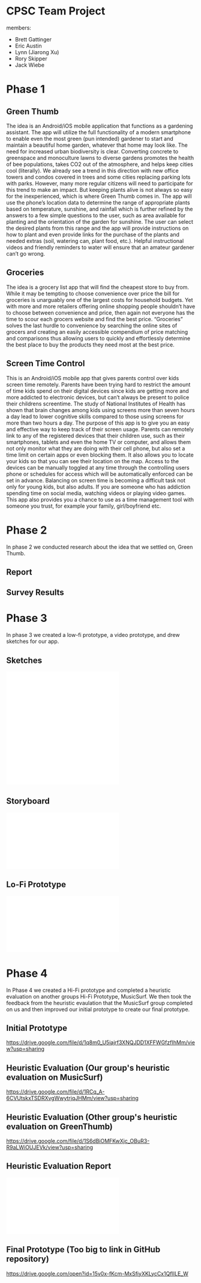 # CPSC Team Project

members:
- Brett Gattinger
- Eric Austin
- Lynn (Jiarong Xu)
- Rory Skipper
- Jack Wiebe

# Phase 1

## Green Thumb
The idea is an Android/iOS mobile application that functions as a gardening assistant. The app will utilize the full functionality of a modern smartphone to enable even the most green (pun intended) gardener to start and maintain a beautiful home garden, whatever that home may look like. The need for increased urban biodiversity is clear. Converting concrete to greenspace and monoculture lawns to diverse gardens promotes the health of bee populations, takes CO2 out of the atmosphere, and helps keep cities cool (literally). We already see a trend in this direction with new office towers and condos covered in trees and some cities replacing parking lots with parks. However, many more regular citizens will need to participate for this trend to make an impact. But keeping plants alive is not always so easy for the inexperienced, which is where Green Thumb comes in. The app will use the phone’s location data to determine the range of appropriate plants based on temperature, sunshine, and rainfall which is further refined by the answers to a few simple questions to the user, such as area available for planting and the orientation of the garden for sunshine. The user can select the desired plants from this range and the app will provide instructions on how to plant and even provide links for the purchase of the plants and needed extras (soil, watering can, plant food, etc.). Helpful instructional videos and friendly reminders to water will ensure that an amateur gardener can’t go wrong. 

## Groceries
The idea is a grocery list app that will find the cheapest store to buy from. While it may be tempting to choose convenience over price the bill for groceries is unarguably one of the largest costs for household budgets. Yet with more and more retailers offering online shopping people shouldn’t have to choose between convenience and price, then again not everyone has the time to scour each grocers website and find the best price. “Groceries” solves the last hurdle to convenience by searching the online sites of grocers and creating an easily accessible compendium of price matching and comparisons thus allowing  users to quickly and effortlessly determine the best place to buy the products they need most at the best price. 

## Screen Time Control
This is an Android/iOS mobile app that gives parents control over kids screen time remotely. Parents have been trying hard to restrict the amount of time kids spend on their digital devices since kids are getting more and more addicted to electronic devices, but can’t always be present to police their childrens screentime. The study of National Institutes of Health has shown that brain changes among kids using screens more than seven hours a day lead to lower cognitive skills compared to those using screens for more than two hours a day. The purpose of this app is to give you an easy and effective way to keep track of their screen usage.  Parents can remotely link to any of the registered devices that their children use, such as their smartphones, tablets and even the home TV or computer, and allows them not only monitor what they are doing with their cell phone, but also set a time limit on certain apps or even blocking them. It also allows you to locate your kids so that you can see their location on the map. Access to the devices can be manually toggled at any time through the controlling users phone or schedules for access which will be automatically enforced can be set in advance. 
Balancing on screen time is becoming a difficult task not only for young kids, but also adults. If you are someone who has addiction spending time on social media, watching videos or playing video games. This app also provides you a chance to use as a time management tool with someone you trust, for example your family, girl/boyfriend etc.

# Phase 2

In phase 2 we conducted research about the idea that we settled on, Green Thumb.

## Report

## Survey Results

# Phase 3

In phase 3 we created a low-fi prototype, a video prototype, and drew sketches for our app.

## Sketches

<embed src="Jack sketches.pdf" type="application/pdf" />

<embed src="eric sketches.pdf" type="application/pdf" />

<embed src="rory sketch 1.jpeg" />
<embed src="rory sketch 2.jpeg" />

## Storyboard
<embed src="storyboard.pdf" type="application/pdf" />

## Lo-Fi Prototype
<embed src="prototype soft copy.pdf" type="application/pdf" />

# Phase 4

In Phase 4 we created a Hi-Fi prototype and completed a heuristic evaluation on another groups Hi-Fi Prototype, MusicSurf. We then took the feedback from the heuristic evaulation that the MusicSurf group completed on us and then improved our initial prototype to create our final prototype.

## Initial Prototype
https://drive.google.com/file/d/1q8m0_U5iajrf3XNQJDD1XFFWGfzfIhMm/view?usp=sharing

## Heuristic Evaluation (Our group's heuristic evaluation on MusicSurf)
https://drive.google.com/file/d/1RCq_A-6CVUtskxTSDRXvgWwytrjqJHMm/view?usp=sharing

## Heuristic Evaluation (Other group's heuristic evaluation on GreenThumb)
https://drive.google.com/file/d/1S6dBiOMFKwXjc_OBuR3-R9aLWiOUJEVk/view?usp=sharing

## Heuristic Evaluation Report
<embed src="Heuristic Evaluation Report.pdf" type="application/pdf" />

## Final Prototype (Too big to link in GitHub repository)
https://drive.google.com/open?id=15v0x-fKcm-MxSfiyXKLycCx1QflILE_W
